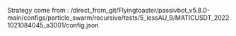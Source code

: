 Strategy come from : /direct_from_git/Flyingtoaster/passivbot_v5.8.0-main/configs/particle_swarm/recursive/tests/5_lessAU_9/MATICUSDT_20221021084045_a3001/config.json